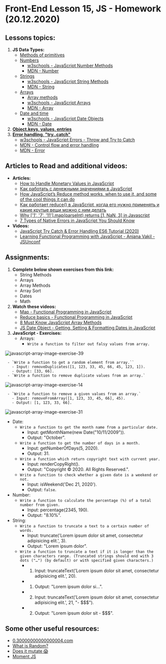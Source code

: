 # Front-End Lesson 15, JS - Homework (20.12.2020)

## Lessons topics:

1. **JS Data Types:**
   - [Methods of primitives](https://javascript.info/primitives-methods)
   - [Numbers](https://javascript.info/number)
     - [w3schools - JavaScript Number Methods](https://www.w3schools.com/js/js_number_methods.asp)
     - [MDN - Number](https://developer.mozilla.org/en-US/docs/Web/JavaScript/Reference/Global_Objects/Number)
   - [Strings](https://javascript.info/string)
     - [w3schools - JavaScript String Methods](https://www.w3schools.com/js/js_string_methods.asp)
     - [MDN - String](https://developer.mozilla.org/en-US/docs/Web/JavaScript/Reference/Global_Objects/String)
   - [Arrays](https://javascript.info/array)
     - [Array methods](https://javascript.info/array-methods)
     - [w3schools - JavaScript Arrays](https://www.w3schools.com/js/js_arrays.asp)
     - [MDN - Array](https://developer.mozilla.org/en-US/docs/Web/JavaScript/Reference/Global_Objects/Array)
   - [Date and time](https://javascript.info/date)
     - [w3schools - JavaScript Date Objects](https://www.w3schools.com/js/js_dates.asp)
     - [MDN - Date](https://developer.mozilla.org/en-US/docs/Web/JavaScript/Reference/Global_Objects/Date)
2. **[Object.keys, values, entries](https://javascript.info/keys-values-entries)**
3. **[Error handling, "try..catch"](https://javascript.info/try-catch)**
     - [w3schools - JavaScript Errors - Throw and Try to Catch](https://www.w3schools.com/js/js_errors.asp)
     - [MDN - Control flow and error handling](https://developer.mozilla.org/en-US/docs/Web/JavaScript/Reference/Global_Objects/Date)
     - [MDN - Error](https://developer.mozilla.org/en-US/docs/Web/JavaScript/Reference/Global_Objects/Error)

## Articles to Read and additional videos:

- **Articles:**
  - [How to Handle Monetary Values in JavaScript](https://frontstuff.io/how-to-handle-monetary-values-in-javascript)
  - [Как работать с денежными значениями в JavaScript](https://medium.com/devschacht/how-to-handle-monetary-values-in-javascript-bb0706840f0e)
  - [How JavaScript’s Reduce method works, when to use it, and some of the cool things it can do](https://medium.com/free-code-camp/reduce-f47a7da511a9)
  - [Как работает reduce() в JavaScript, когда его нужно применять и какие крутые вещи можно с ним делать](https://medium.com/@stasonmars/%D0%BA%D0%B0%D0%BA-%D1%80%D0%B0%D0%B1%D0%BE%D1%82%D0%B0%D0%B5%D1%82-reduce-%D0%B2-javascript-%D0%BA%D0%BE%D0%B3%D0%B4%D0%B0-%D0%B5%D0%B3%D0%BE-%D0%BD%D1%83%D0%B6%D0%BD%D0%BE-%D0%BF%D1%80%D0%B8%D0%BC%D0%B5%D0%BD%D1%8F%D1%82%D1%8C-%D0%B8-%D0%BA%D0%B0%D0%BA%D0%B8%D0%B5-%D0%BA%D1%80%D1%83%D1%82%D1%8B%D0%B5-%D0%B2%D0%B5%D1%89%D0%B8-%D0%BC%D0%BE%D0%B6%D0%BD%D0%BE-%D1%81-%D0%BD%D0%B8%D0%BC-b650c397bee6)
  - [Why ['1', '7', '11'].map(parseInt) returns [1, NaN, 3] in Javascript](https://medium.com/dailyjs/parseint-mystery-7c4368ef7b21)
  - [7 Types of Native Errors in JavaScript You Should Know](https://blog.bitsrc.io/types-of-native-errors-in-javascript-you-must-know-b8238d40e492)
- **Videos:**
  - [JavaScript Try Catch & Error Handling ES6 Tutorial (2020)](https://youtu.be/ye-aIwGJKNg)
  - [Learning Functional Programming with JavaScript - Anjana Vakil - JSUnconf](https://youtu.be/e-5obm1G_FY)

## Assignments:

1. **Complete below shown exercises from this link:**
   - String Methods
   - Arrays
   - Array Methods
   - Array Sort
   - Dates
   - Math
2. **Watch these videos:**
   - [Map - Functional Programming in JavaScript](https://youtu.be/bCqtb-Z5YGQ?list=PL0zVEGEvSaeEd9hlmCXrk5yUyqUag-n84)
   - [Reduce basics - Functional Programming in JavaScript](https://youtu.be/Wl98eZpkp-c?list=PL0zVEGEvSaeEd9hlmCXrk5yUyqUag-n84)
   - [8 Must Know JavaScript Array Methods](https://youtu.be/R8rmfD9Y5-c)
   - [JS Date Object - Getting, Setting & Formatting Dates in JavaScript](https://youtu.be/-eRsWqwcPuk)
3. **JavaScript - Exercises:**
   - Arrays:
     - ``Write a function to filter out falsy values from array.``


![javascript-array-image-exercise-39](https://user-images.githubusercontent.com/74110914/102804742-98769200-43d3-11eb-88a8-94b45ccff3cb.jpg)


     - `Write a function to get a random element from array.``
       - Input: removeDuplicates([1, 123, 33, 45, 66, 45, 123, 1]).
       - Output: [33, 66].
     - `Write a function to remove duplicate values from an array.`


![javascript-array-image-exercise-14](https://user-images.githubusercontent.com/74110914/102804735-96143800-43d3-11eb-994a-0a83cb015c1f.jpg)


     - `Write a function to remove a given values from an array.`
       - Input: removeFromArray([1, 123, 33, 45, 66], 45).
       - Output: [1, 123, 33, 66].


![javascript-array-image-exercise-31](https://user-images.githubusercontent.com/74110914/102804739-97ddfb80-43d3-11eb-9954-5c5ad00d2c0c.jpg)


   - Date:
     - `Write a function to get the month name from a particular date.`
       - Input: getMonthName(new Date("10/11/2009")).
       - Output: "October".
     - `Write a function to get the number of days in a month.`
       - Input: getNumberOfDays(5, 2020).
       - Output: 31.
     - `Write a function which return copyright text with current year.`
       - Input: renderCopyRight().
       - Output: "Copyright © 2020. All Rights Reserved.".
     - `Write a function to check whether a given date is a weekend or not.`
       - Input: isWeekend('Dec 21, 2020').
       - Output: `false`.
   - Number:
     - `Write a function to calculate the percentage (%) of a total number from given.`
       - Input: percentage(2345, 190).
       - Output: "8.10%".
   - String:
     - `Write a function to truncate a text to a certain number of words.`
       - Input: truncate('Lorem ipsum dolor sit amet, consectetur adipisicing elit.', 3).
       - Output: "Lorem ipsum dolor".
     - `Write a function to truncate a text if it is longer than the given characters range. (Truncated strings should end with 3 dots ("…") (by default) or with specified given characters.)`
       - 1) Input: truncateText('Lorem ipsum dolor sit amet, consectetur adipisicing elit.', 20).
       - 1) Output: "Lorem ipsum dolor si…".
       - 2) Input: truncateText('Lorem ipsum dolor sit amet, consectetur adipisicing elit.', 21, "- $$$").
       - 2) Output: "Lorem ipsum dolor sit - $$$".


## Some other useful resources:

- [0.30000000000000004.com](https://0.30000000000000004.com/)
- [What is Random?](https://youtu.be/9rIy0xY99a0)
- [Does it mutate 😱](https://doesitmutate.xyz/)
- [Moment JS](https://momentjs.com/)
